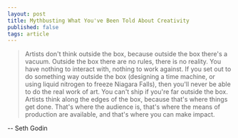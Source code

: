 ```yaml
---
layout: post
title: Mythbusting What You've Been Told About Creativity
published: false
tags: article
---
```


> Artists don't think outside the box, because outside the box there's a
> vacuum. Outside the box there are no rules, there is no reality. You have
> nothing to interact with, nothing to work against. If you set out to do
> something way outside the box (designing a time machine, or using liquid
> nitrogen to freeze Niagara Falls), then you'll never be able to do the real
> work of art. You can't ship if you're far outside the box. Artists think
> along the edges of the box, because that's where things get done. That's
> where the audience is, that's where the means of production are available,
> and that's where you can make impact.

-- Seth Godin
